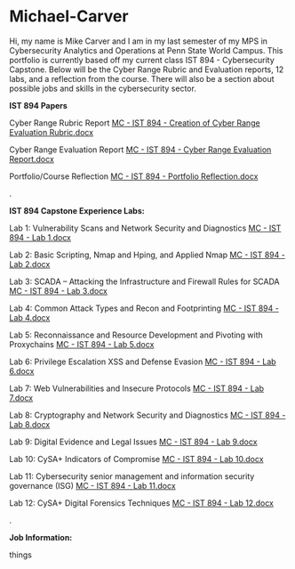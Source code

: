 # Michael-Carver

Hi, my name is Mike Carver and I am in my last semester of my MPS in Cybersecurity Analytics and Operations at Penn State World Campus. This portfolio is currently based off my current class IST 894 - Cybersecurity Capstone. Below will be the Cyber Range Rubric and Evaluation reports, 12 labs, and a reflection from the course. There will also be a section about possible jobs and skills in the cybersecurity sector.

**IST 894 Papers**

Cyber Range Rubric Report [MC - IST 894 - Creation of Cyber Range Evaluation Rubric.docx](https://github.com/user-attachments/files/21707780/MC.-.IST.894.-.Creation.of.Cyber.Range.Evaluation.Rubric.docx)

Cyber Range Evaluation Report [MC - IST 894 - Cyber Range Evaluation Report.docx](https://github.com/user-attachments/files/21707781/MC.-.IST.894.-.Cyber.Range.Evaluation.Report.docx)

Portfolio/Course Reflection [MC - IST 894 - Portfolio Reflection.docx](https://github.com/user-attachments/files/21708688/MC.-.IST.894.-.Portfolio.Reflection.docx)


.

**IST 894 Capstone Experience Labs:**

Lab 1: Vulnerability Scans and Network Security and Diagnostics [MC - IST 894 - Lab 1.docx](https://github.com/user-attachments/files/21366665/MC.-.IST.894.-.Lab.1.docx)

Lab 2: Basic Scripting, Nmap and Hping, and Applied Nmap [MC - IST 894 - Lab 2.docx](https://github.com/user-attachments/files/21366289/MC.-.IST.894.-.Lab.2.docx)

Lab 3: SCADA – Attacking the Infrastructure and Firewall Rules for SCADA [MC - IST 894 - Lab 3.docx](https://github.com/user-attachments/files/21366288/MC.-.IST.894.-.Lab.3.docx)

Lab 4: Common Attack Types and Recon and Footprinting [MC - IST 894 - Lab 4.docx](https://github.com/user-attachments/files/21366246/MC.-.IST.894.-.Lab.4.docx)

Lab 5: Reconnaissance and Resource Development and Pivoting with Proxychains [MC - IST 894 - Lab 5.docx](https://github.com/user-attachments/files/21366291/MC.-.IST.894.-.Lab.5.docx)

Lab 6: Privilege Escalation XSS and Defense Evasion [MC - IST 894 - Lab 6.docx](https://github.com/user-attachments/files/21366318/MC.-.IST.894.-.Lab.6.docx)

Lab 7: Web Vulnerabilities and Insecure Protocols [MC - IST 894 - Lab 7.docx](https://github.com/user-attachments/files/21366323/MC.-.IST.894.-.Lab.7.docx)

Lab 8: Cryptography and Network Security and Diagnostics [MC - IST 894 - Lab 8.docx](https://github.com/user-attachments/files/21707774/MC.-.IST.894.-.Lab.8.docx)

Lab 9: Digital Evidence and Legal Issues [MC - IST 894 - Lab 9.docx](https://github.com/user-attachments/files/21707776/MC.-.IST.894.-.Lab.9.docx)

Lab 10: CySA+ Indicators of Compromise [MC - IST 894 - Lab 10.docx](https://github.com/user-attachments/files/21707777/MC.-.IST.894.-.Lab.10.docx)

Lab 11: Cybersecurity senior management and information security governance (ISG) [MC - IST 894 - Lab 11.docx](https://github.com/user-attachments/files/21707778/MC.-.IST.894.-.Lab.11.docx)

Lab 12:  CySA+ Digital Forensics Techniques [MC - IST 894 - Lab 12.docx](https://github.com/user-attachments/files/21707779/MC.-.IST.894.-.Lab.12.docx)


.

**Job Information:**

things

